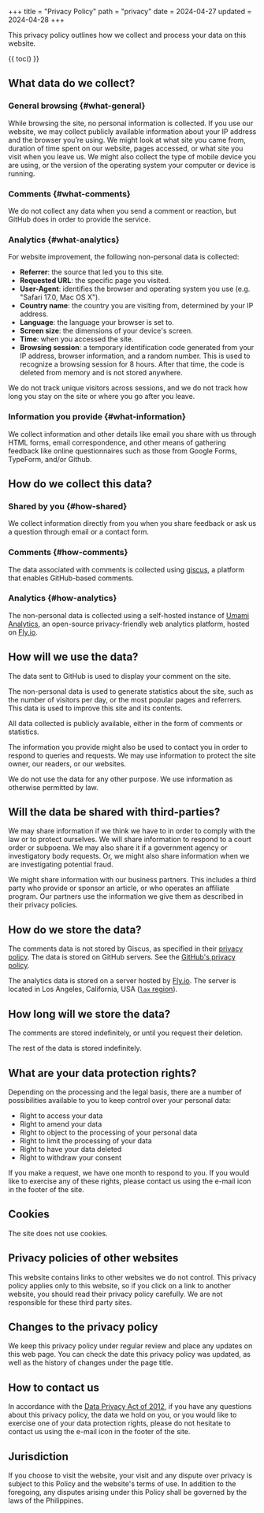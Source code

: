 +++
title = "Privacy Policy"
path = "privacy"
date = 2024-04-27
updated = 2024-04-28
+++

This privacy policy outlines how we collect and process your data on this website.

{{ toc() }}

## What data do we collect?

### General browsing {#what-general}

While browsing the site, no personal information is collected. If you use our website, we may collect publicly available information about your IP address and the browser you’re using. We might look at what site you came from, duration of time spent on our website, pages accessed, or what site you visit when you leave us. We might also collect the type of mobile device you are using, or the version of the operating system your computer or device is running.

### Comments {#what-comments}

We do not collect any data when you send a comment or reaction, but GitHub does in order to provide the service.

### Analytics {#what-analytics}

For website improvement, the following non-personal data is collected:

- **Referrer**: the source that led you to this site.
- **Requested URL**: the specific page you visited.
- **User-Agent**: identifies the browser and operating system you use (e.g. "Safari 17.0, Mac OS X").
- **Country name**: the country you are visiting from, determined by your IP address.
- **Language**: the language your browser is set to.
- **Screen size**: the dimensions of your device's screen.
- **Time**: when you accessed the site.
- **Browsing session**: a temporary identification code generated from your IP address, browser information, and a random number. This is used to recognize a browsing session for 8 hours. After that time, the code is deleted from memory and is not stored anywhere.

We do not track unique visitors across sessions, and we do not track how long you stay on the site or where you go after you leave.

### Information you provide {#what-information}

We collect information and other details like email you share with us through HTML forms, email correspondence, and other means of gathering feedback like online questionnaires such as those from Google Forms, TypeForm, and/or Github.

## How do we collect this data?

### Shared by you {#how-shared}

We collect information directly from you when you share feedback or ask us a question through email or a contact form.

### Comments {#how-comments}

The data associated with comments is collected using [giscus](https://giscus.app/), a platform that enables GitHub-based comments.

### Analytics {#how-analytics}

The non-personal data is collected using a self-hosted instance of [Umami Analytics](https://umami.is/), an open-source privacy-friendly web analytics platform, hosted on [Fly.io](https://fly.io).

## How will we use the data?

The data sent to GitHub is used to display your comment on the site.

The non-personal data is used to generate statistics about the site, such as the number of visitors per day, or the most popular pages and referrers. This data is used to improve this site and its contents.

All data collected is publicly available, either in the form of comments or statistics.

The information you provide might also be used to contact you in order to respond to queries and requests. We may use information to protect the site owner, our readers, or our websites.

We do not use the data for any other purpose. We use information as otherwise permitted by law.

## Will the data be shared with third-parties?

We may share information if we think we have to in order to comply with the law or to protect ourselves. We will share information to respond to a court order or subpoena. We may also share it if a government agency or investigatory body requests. Or, we might also share information when we are investigating potential fraud.

We might share information with our business partners. This includes a third party who provide or sponsor an article, or who operates an affiliate program. Our partners use the information we give them as described in their privacy policies.

## How do we store the data?

The comments data is not stored by Giscus, as specified in their [privacy policy](https://github.com/giscus/giscus/blob/main/PRIVACY-POLICY.md#what-data-do-we-collect). The data is stored on GitHub servers. See the [GitHub's privacy policy](https://docs.github.com/en/site-policy/privacy-policies/github-privacy-statement).

The analytics data is stored on a server hosted by [Fly.io](https://fly.io/). The server is located in Los Angeles, California, USA ([`lax` region](https://fly.io/docs/reference/regions/)).

## How long will we store the data?

The comments are stored indefinitely, or until you request their deletion.

The rest of the data is stored indefinitely.

## What are your data protection rights?

Depending on the processing and the legal basis, there are a number of possibilities available to you to keep control over your personal data:

- Right to access your data
- Right to amend your data
- Right to object to the processing of your personal data
- Right to limit the processing of your data
- Right to have your data deleted
- Right to withdraw your consent

If you make a request, we have one month to respond to you. If you would like to exercise any of these rights, please contact us using the e-mail icon in the footer of the site.

## Cookies

The site does not use cookies.

## Privacy policies of other websites

This website contains links to other websites we do not control. This privacy policy applies only to this website, so if you click on a link to another website, you should read their privacy policy carefully. We are not responsible for these third party sites.

## Changes to the privacy policy

We keep this privacy policy under regular review and place any updates on this web page. You can check the date this privacy policy was updated, as well as the history of changes under the page title.

## How to contact us

In accordance with the [Data Privacy Act of 2012](https://privacy.gov.ph/the-data-privacy-act-and-its-irr/), if you have any questions about this privacy policy, the data we hold on you, or you would like to exercise one of your data protection rights, please do not hesitate to contact us using the e-mail icon in the footer of the site.

## Jurisdiction

If you choose to visit the website, your visit and any dispute over privacy is subject to this Policy and the website's terms of use. In addition to the foregoing, any disputes arising under this Policy shall be governed by the laws of the Philippines.
